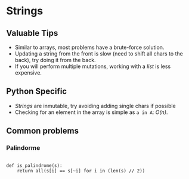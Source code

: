 # Strings

## Valuable Tips
- Similar to arrays, most problems have a brute-force solution. 
- Updating a string from the front is slow (need to shift all chars to the back), try 
  doing it from the back.
- If you will perform multiple mutations, working with a _list_ is less expensive.

## Python Specific
- _Strings_ are inmutable, try avoiding adding single chars if possible
- Checking for an element in the array is simple as `a in A`: _O(n)_.


## Common problems

### Palindorme 

```python3

def is_palindrome(s):
    return all(s[i] == s[~i] for i in (len(s) // 2))
```
